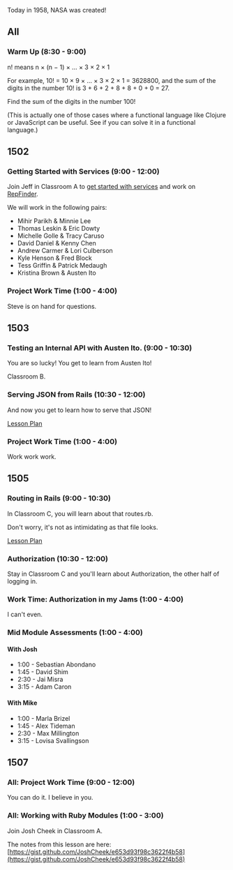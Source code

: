 Today in 1958, NASA was created!

## All

### Warm Up (8:30 - 9:00)

n! means n × (n − 1) × ... × 3 × 2 × 1

For example, 10! = 10 × 9 × ... × 3 × 2 × 1 = 3628800, and the sum of the digits in the number 10! is 3 + 6 + 2 + 8 + 8 + 0 + 0 = 27.

Find the sum of the digits in the number 100!

(This is actually one of those cases where a functional language like Clojure or JavaScript can be useful. See if you can solve it in a functional language.)


## 1502

### Getting Started with Services (9:00 - 12:00)

Join Jeff in Classroom A to [get started with services](https://github.com/turingschool/lesson_plans/blob/master/ruby_04-apis_and_scalability/getting_started_with_services.markdown) and work on [RepFinder](http://tutorials.jumpstartlab.com/projects/monsterporium/practicing_services.html).

We will work in the following pairs:

* Mihir Parikh & Minnie Lee
* Thomas Leskin & Eric Dowty
* Michelle Golle & Tracy Caruso
* David Daniel & Kenny Chen
* Andrew Carmer & Lori Culberson
* Kyle Henson & Fred Block
* Tess Griffin & Patrick Medaugh
* Kristina Brown & Austen Ito

### Project Work Time (1:00 - 4:00)

Steve is on hand for questions.


## 1503

### Testing an Internal API with Austen Ito. (9:00 - 10:30)

You are so lucky! You get to learn from Austen Ito!

Classroom B.

### Serving JSON from Rails (10:30 - 12:00)

And now you get to learn how to serve that JSON!

[Lesson Plan](https://github.com/turingschool/lesson_plans/blob/master/ruby_03-professional_rails_applications/serving_json_from_rails.markdown)

### Project Work Time (1:00 - 4:00)

Work work work.


## 1505

### Routing in Rails (9:00 - 10:30)

In Classroom C, you will learn about that routes.rb.

Don't worry, it's not as intimidating as that file looks.

[Lesson Plan](https://github.com/turingschool/lesson_plans/blob/master/ruby_02-web_applications_with_ruby/routing_in_rails.markdown)

### Authorization (10:30 - 12:00)

Stay in Classroom C and you'll learn about Authorization, the other half of logging in.

### Work Time: Authorization in my Jams (1:00 - 4:00)

I can't even.

### Mid Module Assessments (1:00 - 4:00)

#### With Josh

* 1:00 - Sebastian Abondano
* 1:45 - David Shim
* 2:30 - Jai Misra
* 3:15 - Adam Caron

#### With Mike

* 1:00 - Marla Brizel
* 1:45 - Alex Tideman
* 2:30 - Max Millington
* 3:15 - Lovisa Svallingson


## 1507

### All: Project Work Time (9:00 - 12:00)

You can do it.  I believe in you.

### All: Working with Ruby Modules (1:00 - 3:00)

Join Josh Cheek in Classroom A.

The notes from this lesson are here:
[https://gist.github.com/JoshCheek/e653d93f98c3622f4b58](https://gist.github.com/JoshCheek/e653d93f98c3622f4b58)
